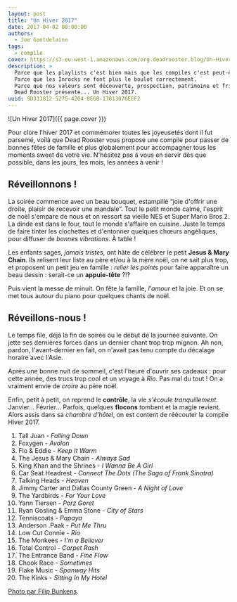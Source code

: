 ```yaml
---
layout: post
title: "Un Hiver 2017"
date: 2017-04-02 08:00:00
authors:
  - Joe Gantdelaine
tags:
  - compile
cover: https://s3-eu-west-1.amazonaws.com/org.deadrooster.blog/Un-Hiver-2017.png
description: >
  Parce que les playlists c'est bien mais que les compiles c'est peut-être mieux.
  Parce que les Inrocks ne font plus le boulot correctement.
  Parce que nos valeurs sont découverte, prospection, patrimoine et frites.
  Dead Rooster présente... Un Hiver 2017.
uuid: 9D311812-5275-4204-8E6B-17813076EEF2
---
```


![Un Hiver 2017]({{ page.cover }})

Pour clore l'hiver 2017 et commémorer toutes les joyeusetés dont il fut parsemé,
voilà que Dead Rooster vous propose une compile pour passer de bonnes fêtes de
famille et plus globalement pour accompagner tous les moments sweet de votre vie.
N'hésitez pas à vous en servir dès que possible, dans les jours, les mois, les
années à venir !

## Réveillonnons !

La soirée commence avec un beau bouquet, estampillé “joie d'offrir une droite,
plaisir de recevoir une mandale”. Tout le petit monde calmé, l'esprit de noël
s'empare de nous et on ressort sa vieille NES et Super Mario Bros 2. La dinde
est dans le four, tout le monde s'affaire en cuisine. Juste le temps de faire
tinter les clochettes et d'entonner quelques chœurs angéliques, pour diffuser
de _bonnes vibrations_. À table !

Les enfants sages, _jamais tristes_, ont hâte de célébrer le petit
**Jesus & Mary Chain**. Ils relisent leur liste au père et/ou à la mère noël, on
ne sait plus trop, et proposent un petit jeu en famille : _relier les points_
pour faire apparaître un beau dessin : serait-ce un **appuie-tête** ?!?

Puis vient la messe de minuit. On fête la famille, _l'amour_ et la joie. Et on
se met tous autour du piano pour quelques chants de noël.

## Réveillons-nous !

Le temps file, déjà la fin de soirée ou le début de la journée suivante. On
jette ses dernières forces dans un dernier chant trop trop mignon. Ah non,
pardon, l'avant-dernier en fait, on n'avait pas tenu compte du décalage horaire
avec l'Asie.

Après une bonne nuit de sommeil, c'est l'heure d'ouvrir ses cadeaux : pour
cette année, des trucs trop cool et un voyage à _Rio_. Pas mal du tout ! On a
vraiment envie de _croire_ au père noël.

Enfin, petit à petit, on reprend le **contrôle**, la vie _s'écoule
tranquillement_. Janvier... Février... Parfois, quelques **flocons** tombent et
la magie revient.
Alors assis dans sa _chambre d'hôtel_, on est content de réécouter la compile
Hiver 2017.

<div id='hiver-2017-playlist'
     class="dr-playlist"
     dr-spotify-id="5MNEEW7TzemntbvC1mOTtZ"
     dr-spotify-user="guiguilele">
</div>

1. Tall Juan - _Falling Down_
1. Foxygen - _Avalon_
1. Flo & Eddie - _Keep It Warm_
1. The Jesus & Mary Chain - _Always Sad_
1. King Khan and the Shrines - _I Wanna Be A Girl_
1. Car Seat Headrest - _Connect The Dots (The Saga of Frank Sinatra)_
1. Talking Heads - _Heaven_
1. Jimmy Carter and Dallas County Green - _A Night of Love_
1. The Yardbirds - _For Your Love_
1. Yann Tiersen - _Porz Goret_
1. Ryan Gosling & Emma Stone - _City of Stars_
1. Tenniscoats - _Papaya_
1. Anderson .Paak - _Put Me Thru_
1. Low Cut Connie - _Rio_
1. The Monkees - _I'm a Believer_
1. Total Control - _Carpet Rash_
1. The Entrance Band - _Fine Flow_
1. Chook Race - _Sometimes_
1. Flake Music - _Spanway Hits_
1. The Kinks - _Sitting In My Hotel_

[Photo par Filip Bunkens](https://unsplash.com/photos/R5SrmZPoO40).
